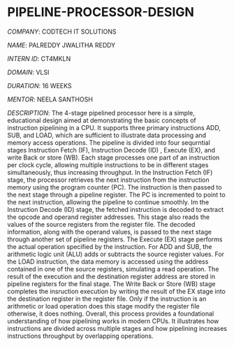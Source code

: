 # PIPELINE-PROCESSOR-DESIGN

*COMPANY*: CODTECH IT SOLUTIONS

*NAME*: PALREDDY JWALITHA REDDY

*INTERN ID*: CT4MKLN

*DOMAIN*: VLSI

*DURATION*: 16 WEEKS

*MENTOR*: NEELA SANTHOSH

*DESCRIPTION*: The 4-stage pipelined processor here is a simple, educational design aimed at demonstrating the basic concepts of instruction pipelining in a CPU. It supports three primary instructions ADD, SUB, and LOAD, which are sufficient to illustrate data processing and memory access operations. The pipeline is divided into four sequrntial stages Instruction Fetch (IF), Instruction Decode (ID) , Execute (EX), and write Back or store (WB). Each stage processes one part of an instruction per clock cycle, allowing multiple instructions to be in different stages simultaneously, thus increasing throughput.
In the Instruction Fetch (IF) stage, the processor retrieves the next instruction from the instruction memory using the program counter (PC). The instruction is then passed to the next stage through a pipeline register. The PC is incremented to point to the next instruction, allowing the pipeline to continue smoothly.
Im the Instruction Decode (ID) stage, the fetched instruction is decoded to extract the opcode and operand register addresses. This stage also reads the values of the source registers from the register file. The decoded information, along with the operand values, is passed to the next stage through another set of pipeline registers.
The Execute (EX) stage performs the actual operation specified by the instruction. For ADD and SUB, the arithmetic logic unit (ALU) adds or subtracts the source register values. For the LOAD instruction, the data memory is accessed using the address contained in one of the source registers, simulating a read operation. The result of the execution and the destination register address are stored in pipeline registers for the final stage.
The Write Back or Store (WB) stage completes the insruction execution by writing the result of the EX stage into the destination register in the register file. Only if the instruction is an arithmetic or load operation does this stage modify the register file otherwise, it does nothing.
Overall, this process provides a foundational understanding of how pipelining works in modern CPUs. It illustrates how instructions are divided across multiple stages and how pipelining increases instructions throughput by overlapping operations.
